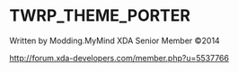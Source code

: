 TWRP_THEME_PORTER
==================

Written by Modding.MyMind
XDA Senior Member ©2014

http://forum.xda-developers.com/member.php?u=5537766